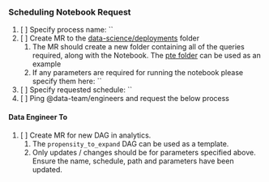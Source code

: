 ### Scheduling Notebook Request

1. [ ] Specify process name: ``
2. [ ] Create MR to the [data-science/deployments](https://gitlab.com/gitlab-data/data-science/-/tree/main/deployments) folder
   1. The MR should create a new folder containing all of the queries required, along with the Notebook. The [pte folder](https://gitlab.com/gitlab-data/data-science/-/tree/main/deployments/pte) can be used as an example
   2. If any parameters are required for running the notebook please specify them here: `` 
3. [ ] Specify requested schedule: `` 
4. [ ] Ping @data-team/engineers and request the below process


#### Data Engineer To

1. [ ] Create MR for new DAG in analytics. 
   1. The `propensity_to_expand` DAG can be used as a template. 
   2. Only updates / changes should be for parameters specified above. Ensure the name, schedule, path and parameters have been updated. 
